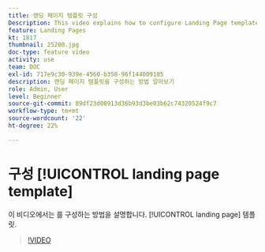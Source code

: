 ```yaml
---
title: 랜딩 페이지 템플릿 구성
Description: This video explains how to configure Landing Page templates in Adobe Campaign Standard.
feature: Landing Pages
kt: 1817
thumbnail: 25200.jpg
doc-type: feature video
activity: use
team: DOC
exl-id: 717e9c30-939e-4560-b358-96f144009105
description: 랜딩 페이지 템플릿을 구성하는 방법 알아보기
role: Admin, User
level: Beginner
source-git-commit: 89df23d00913d36b93d3be03b62c74320524f9c7
workflow-type: tm+mt
source-wordcount: '22'
ht-degree: 22%

---
```


# 구성 [!UICONTROL landing page template]

이 비디오에서는 를 구성하는 방법을 설명합니다. [!UICONTROL landing page] 템플릿.

>[!VIDEO](https://video.tv.adobe.com/v/25200/?quality=12&learn=on)
